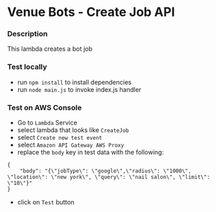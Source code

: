 Venue Bots - Create Job API
============

### Description
This lambda creates a bot job 

### Test locally
- run `npm install` to install dependencies
- run `node main.js` to invoke index.js handler

### Test on AWS Console
- Go to `Lambda` Service
- select lambda that looks like `CreateJob`
- select `Create new test event`
- select `Amazon API Gateway AWS Proxy`
- replace the `body` key in test data with the following:

```
{
    "body": "{\"jobType\": \"google\",\"radius\": \"1000\", \"location\": \"new york\", \"query\": \"nail salon\", \"limit\": \"10\"}"
}
```
- click on `Test` button